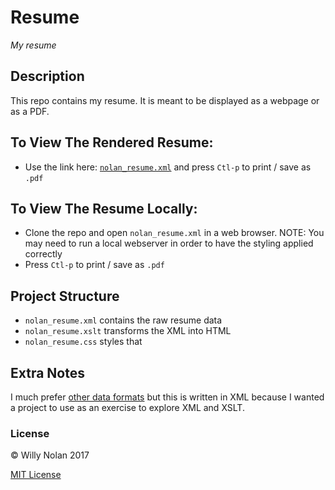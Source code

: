 # Resume
*My resume*

## Description
This repo contains my resume. It is meant to be displayed as a webpage or as a PDF.

## To View The Rendered Resume:
- Use the link here: [`nolan_resume.xml`](https://cdn.rawgit.com/computersarecool/resume/e2cb6dc5bdc651a674765b61d5633a924d2d529b/nolan_resume.xml) and press `Ctl-p` to print / save as `.pdf`

## To View The Resume Locally:
- Clone the repo and open `nolan_resume.xml` in a web browser. NOTE: You may need to run a local webserver in order to have the styling applied correctly
- Press `Ctl-p` to print / save as `.pdf`

## Project Structure
- `nolan_resume.xml` contains the raw resume data
- `nolan_resume.xslt` transforms the XML into HTML 
- `nolan_resume.css` styles that

## Extra Notes
I much prefer [other data formats](https://www.json.org/) but this is written in XML because I wanted a project to use as an exercise to explore XML and XSLT.

### License
:copyright: Willy Nolan 2017

[MIT License](LICENSE.txt)

